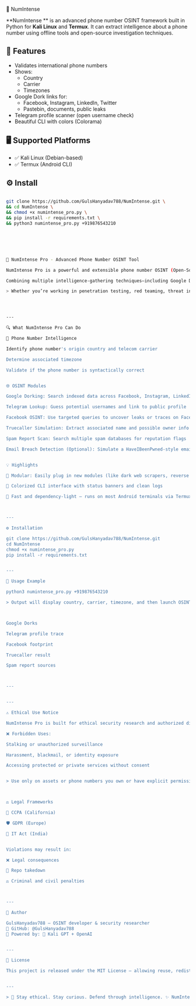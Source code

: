 📱 NumIntense 

**NumIntense ** is an advanced phone number OSINT framework built in Python for **Kali Linux** and **Termux**. It can extract intelligence about a phone number using offline tools and open-source investigation techniques.

## 🚀 Features
- Validates international phone numbers
- Shows:
  - Country
  - Carrier
  - Timezones
- Google Dork links for:
  - Facebook, Instagram, LinkedIn, Twitter
  - Pastebin, documents, public leaks
- Telegram profile scanner (open username check)
- Beautiful CLI with colors (Colorama)

## 🖥️ Supported Platforms
- ✅ Kali Linux (Debian-based)
- ✅ Termux (Android CLI)

## ⚙️ Install

```bash

git clone https://github.com/GulsHanyadav788/NumIntense.git \
&& cd NumIntense \
&& chmod +x numintense_pro.py \
&& pip install -r requirements.txt \
&& python3 numintense_pro.py +919876543210






📱 NumIntense Pro - Advanced Phone Number OSINT Tool

NumIntense Pro is a powerful and extensible phone number OSINT (Open-Source Intelligence) framework tailored for cybersecurity professionals, ethical hackers, and digital investigators. It works seamlessly on Kali Linux and Termux (Android) environments and helps identify the digital footprint of a phone number across various platforms.

Combining multiple intelligence-gathering techniques—including Google Dorking, simulated Truecaller lookups, Telegram username tracing, spam report aggregation, and data breach simulation—NumIntense Pro enables detailed reconnaissance through a modular Python-based architecture.

> Whether you’re working in penetration testing, red teaming, threat intelligence, or mobile OSINT, NumIntense Pro is the go-to CLI tool for lightweight, rapid, and ethical recon.




---

🔍 What NumIntense Pro Can Do

📌 Phone Number Intelligence

Identify phone number's origin country and telecom carrier

Determine associated timezone

Validate if the phone number is syntactically correct


🌐 OSINT Modules

Google Dorking: Search indexed data across Facebook, Instagram, LinkedIn, Twitter, Pastebin, PDFs, and more

Telegram Lookup: Guess potential usernames and link to public profile

Facebook OSINT: Use targeted queries to uncover leaks or traces on Facebook

Truecaller Simulation: Extract associated name and possible owner info via simulated or third-party lookups

Spam Report Scan: Search multiple spam databases for reputation flags

Email Breach Detection (Optional): Simulate a HaveIBeenPwned-style email leak check


💡 Highlights

🧩 Modular: Easily plug in new modules (like dark web scrapers, reverse image lookups, etc.)

🎨 Colorized CLI interface with status banners and clean logs

🚀 Fast and dependency-light — runs on most Android terminals via Termux



---

⚙️ Installation

git clone https://github.com/GulsHanyadav788/NumIntense.git
cd NumIntense
chmod +x numintense_pro.py
pip install -r requirements.txt


---

🧪 Usage Example

python3 numintense_pro.py +919876543210

> Output will display country, carrier, timezone, and then launch OSINT modules:



Google Dorks

Telegram profile trace

Facebook footprint

Truecaller result

Spam report sources



---


---

⚠️ Ethical Use Notice

NumIntense Pro is built for ethical security research and authorized digital intelligence gathering.

❌ Forbidden Uses:

Stalking or unauthorized surveillance

Harassment, blackmail, or identity exposure

Accessing protected or private services without consent


> Use only on assets or phone numbers you own or have explicit permission to investigate.



⚖️ Legal Frameworks

🧷 CCPA (California)

🛡️ GDPR (Europe)

📜 IT Act (India)


Violations may result in:

❌ Legal consequences

🧯 Repo takedown

⚖️ Criminal and civil penalties



---

👤 Author

GulsHanyadav788 — OSINT developer & security researcher
🔗 GitHub: @GulsHanyadav788
🚀 Powered by: 🐉 Kali GPT + OpenAI


---

📄 License

This project is released under the MIT License — allowing reuse, redistribution, and modification for ethical purposes.


---

> 🧠 Stay ethical. Stay curious. Defend through intelligence. ✨ NumIntense Pro — Lightweight Intelligence, Heavyweight Insight.



